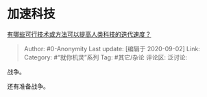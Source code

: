 # 加速科技
[有哪些可行技术或方法可以提高人类科技的迭代速度？](https://www.zhihu.com/question/419047363/answer/1449896797)

> Author: #0-Anonymity
> Last update: [编辑于 2020-09-02]
> Link:
> Category: #“就你机灵”系列
> Tag: #其它/杂论
> 评论区:
> 泛讨论:

战争。

还有准备战争。
